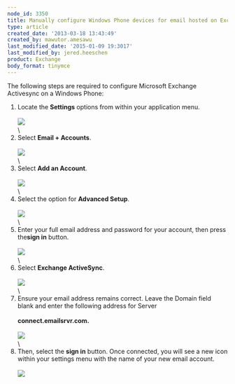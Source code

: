 ```yaml
---
node_id: 3350
title: Manually configure Windows Phone devices for email hosted on Exchange 2010
type: article
created_date: '2013-03-18 13:43:49'
created_by: mawutor.amesawu
last_modified_date: '2015-01-09 19:3017'
last_modified_by: jered.heeschen
product: Exchange
body_format: tinymce
---
```


The following steps are required to configure Microsoft Exchange
Activesync on a Windows Phone:

1. Locate the **Settings** options from within your application menu.\
 \
 ![](/knowledge_center/sites/default/files/field/image/0000.png)\
 \
 2. Select **Email + Accounts**.\
 \
 ![](/knowledge_center/sites/default/files/field/image/image002_2.png)\
 \
 3. Select **Add an Account**.\
 \
 ![](/knowledge_center/sites/default/files/field/image/image003_2.png)\
 \
 4. Select the option for **Advanced Setup**.\
 \
 ![](/knowledge_center/sites/default/files/field/image/image004_2.png)\
 \
 5. Enter your full email address and password for your account, then
press the**sign in** button.\
 \
 ![](/knowledge_center/sites/default/files/field/image/image005_2.png)\
 \
 6. Select **Exchange ActiveSync**.\
 \
 ![](/knowledge_center/sites/default/files/field/image/image006_2.png)\
 \
 7. Ensure your email address remains correct.  Leave the Domain field
blank and enter the following address for Server\
 \
 **connect.emailsrvr.com.**\
 \
 ![](/knowledge_center/sites/default/files/field/image/image001_2.png)\
 \
 8. Then, select the **sign in** button. Once connected, you will see a
new icon within your settings menu with the name of your new email
account.\
 \
 ![](/knowledge_center/sites/default/files/field/image/image007_2.png)

